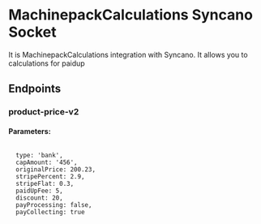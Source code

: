 # MachinepackCalculations Syncano Socket

It is MachinepackCalculations integration with Syncano. It allows you to calculations for paidup

## Endpoints

### product-price-v2

#### Parameters:
```

  type: 'bank',
  capAmount: '456',
  originalPrice: 200.23,
  stripePercent: 2.9,
  stripeFlat: 0.3,
  paidUpFee: 5,
  discount: 20,
  payProcessing: false,
  payCollecting: true
```

